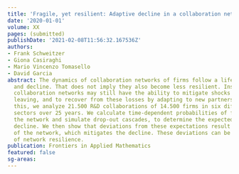 ```yaml
---
title: 'Fragile, yet resilient: Adaptive decline in a collaboration network of firms'
date: '2020-01-01'
volume: XX
pages: (submitted)
publishDate: '2021-02-08T11:56:32.167536Z'
authors:
- Frank Schweitzer
- Giona Casiraghi
- Mario Vincenzo Tomasello
- David Garcia
abstract: The dynamics of collaboration networks of firms follow a life-cycle of growth
  and decline. That does not imply they also become less resilient. Instead, declining
  collaboration networks may still have the ability to mitigate shocks from firms
  leaving, and to recover from these losses by adapting to new partners. To demonstrate
  this, we analyze 21.500 R&D collaborations of 14.500 firms in six different industrial
  sectors over 25 years. We calculate time-dependent probabilities of firms leaving
  the network and simulate drop-out cascades, to determine the expected dynamics of
  decline. We then show that deviations from these expectations result from the adaptivity
  of the network, which mitigates the decline. These deviations can be used as a measure
  of network resilience.
publication: Frontiers in Applied Mathematics
featured: false
sg-areas:
---
```

